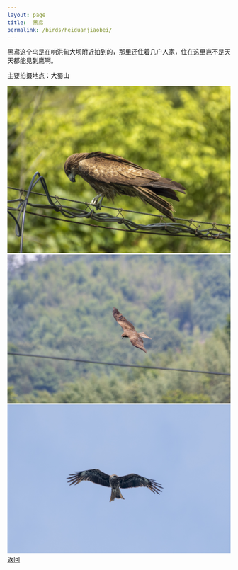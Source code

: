 ```yaml
---
layout: page
title: 	黑鸢
permalink: /birds/heiduanjiaobei/
---
```

黑鸢这个鸟是在响洪甸大坝附近拍到的，那里还住着几户人家，住在这里岂不是天天都能见到鹰啊。

主要拍摄地点：大蜀山

![](../picture/黑鸢/DSCN2340-NRW_DxO_DeepPRIME.jpg)
![](../picture/黑鸢/DSC_5125-NEF_DxO_DeepPRIME.jpg)
![](../picture/黑鸢/DSC_5139-NEF_DxO_DeepPRIME.jpg)
[返回](../../)